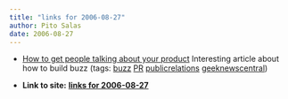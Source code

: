 ```yaml
---
title: "links for 2006-08-27"
author: Pito Salas
date: 2006-08-27
---
```


  * [How to get people talking about your product](<http://www.ericsink.com/articles/Buzz.html>) Interesting article about how to build buzz (tags: [buzz](<http://del.icio.us/pitosalas/buzz>) [PR](<http://del.icio.us/pitosalas/PR>) [publicrelations](<http://del.icio.us/pitosalas/publicrelations>) [geeknewscentral](<http://del.icio.us/pitosalas/geeknewscentral>))
>>


* **Link to site:** **[links for 2006-08-27](None)**
